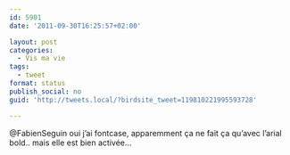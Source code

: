 ```yaml
---
id: 5901
date: '2011-09-30T16:25:57+02:00'

layout: post
categories:
  - Vis ma vie
tags:
  - tweet
format: status
publish_social: no
guid: 'http://tweets.local/?birdsite_tweet=119810221995593728'

---
```


@FabienSeguin oui j’ai fontcase, apparemment ça ne fait ça qu’avec l’arial bold.. mais elle est bien activée…
